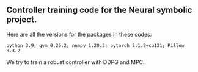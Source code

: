## Controller training code for the Neural symbolic project.
Here are all the versions for the packages in these codes: 
```
python 3.9; gym 0.26.2; numpy 1.20.3; pytorch 2.1.2+cu121; Pillow 8.3.2
```
We try to train a robust controller with DDPG and MPC.
